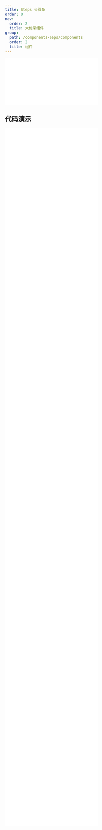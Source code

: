 ```yaml
---
title: Steps 步骤条
order: 0
nav:
  order: 2
  title: 大优采组件
group:
  path: /components-aeps/components
  order: 2
  title: 组件
---
```


<div>
<embed src="@docs-common/steps/index.md"></embed>
</div>
        
## 代码演示

<Row gutter=8>

  <Col span=24>
    
  <div class="code-box"><embed src="@abiz-rc-aeps/steps/demo/clickable-steps-aeps.md"></embed></div>
          
  <div class="code-box"><embed src="@abiz-rc-aeps/steps/demo/customized-progress-dot-steps-aeps.md"></embed></div>
          
  <div class="code-box"><embed src="@abiz-rc-aeps/steps/demo/error-steps-aeps.md"></embed></div>
          
  <div class="code-box"><embed src="@abiz-rc-aeps/steps/demo/icon-steps-aeps.md"></embed></div>
          
  <div class="code-box"><embed src="@abiz-rc-aeps/steps/demo/nav-steps-aeps.md"></embed></div>
          
  <div class="code-box"><embed src="@abiz-rc-aeps/steps/demo/progress-debug-steps-aeps.md"></embed></div>
          
  <div class="code-box"><embed src="@abiz-rc-aeps/steps/demo/progress-dot-steps-aeps.md"></embed></div>
          
  <div class="code-box"><embed src="@abiz-rc-aeps/steps/demo/progress-steps-aeps.md"></embed></div>
          
  <div class="code-box"><embed src="@abiz-rc-aeps/steps/demo/simple-steps-aeps.md"></embed></div>
          
  <div class="code-box"><embed src="@abiz-rc-aeps/steps/demo/small-size-steps-aeps.md"></embed></div>
          
  <div class="code-box"><embed src="@abiz-rc-aeps/steps/demo/step-next-steps-aeps.md"></embed></div>
          
  <div class="code-box"><embed src="@abiz-rc-aeps/steps/demo/steps-in-steps-steps-aeps.md"></embed></div>
          
  <div class="code-box"><embed src="@abiz-rc-aeps/steps/demo/vertical-small-steps-aeps.md"></embed></div>
          
  <div class="code-box"><embed src="@abiz-rc-aeps/steps/demo/vertical-steps-aeps.md"></embed></div>
          
  </Col>
          
</Row>
        
<div><embed src="@docs-common/steps/index-api.md"></embed><div>
        